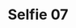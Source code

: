 ---
title: Selfie 07
image: /uploads/selfies/technology-npower-software-company.jpg
image_description: Beautiful Female web designer smiling
---